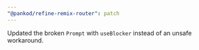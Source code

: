 ```yaml
---
"@pankod/refine-remix-router": patch
---
```


Updated the broken `Prompt` with `useBlocker` instead of an unsafe workaround.
